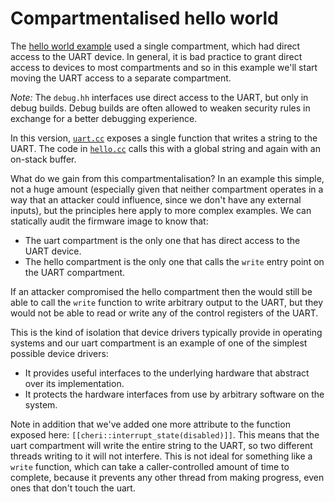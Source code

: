 Compartmentalised hello world
=============================

The [hello world example](../1.hello_world) used a single compartment, which had direct access to the UART device.
In general, it is bad practice to grant direct access to devices to most compartments and so in this example we'll start moving the UART access to a separate compartment.

*Note:* The `debug.hh` interfaces use direct access to the UART, but only in debug builds.
Debug builds are often allowed to weaken security rules in exchange for a better debugging experience.

In this version, [`uart.cc`](uart.cc) exposes a single function that writes a string to the UART.
The code in [`hello.cc`](hello.cc) calls this with a global string and again with an on-stack buffer.

What do we gain from this compartmentalisation?
In an example this simple, not a huge amount (especially given that neither compartment operates in a way that an attacker could influence, since we don't have any external inputs), but the principles here apply to more complex examples.
We can statically audit the firmware image to know that:

 - The uart compartment is the only one that has direct access to the UART device.
 - The hello compartment is the only one that calls the `write` entry point on the UART compartment.

If an attacker compromised the hello compartment then the would still be able to call the `write` function to write arbitrary output to the UART, but they would not be able to read or write any of the control registers of the UART.

This is the kind of isolation that device drivers typically provide in operating systems and our uart compartment is an example of one of the simplest possible device drivers:

 - It provides useful interfaces to the underlying hardware that abstract over its implementation.
 - It protects the hardware interfaces from use by arbitrary software on the system.

Note in addition that we've added one more attribute to the function exposed here: `[[cheri::interrupt_state(disabled)]]`.
This means that the uart compartment will write the entire string to the UART, so two different threads writing to it will not interfere.
This is not ideal for something like a `write` function, which can take a caller-controlled amount of time to complete, because it prevents any other thread from making progress, even ones that don't touch the uart.
